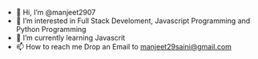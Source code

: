 - 👋 Hi, I’m @manjeet2907
- 👀 I’m interested in Full Stack Develoment, Javascript Programming and Python Programming
- 🌱 I’m currently learning Javascrit
- 📫 How to reach me Drop an Email to manjeet29saini@gmail.com

<!---
manjeet2907/manjeet2907 is a ✨ special ✨ repository because its `README.md` (this file) appears on your GitHub profile.
You can click the Preview link to take a look at your changes.
--->
